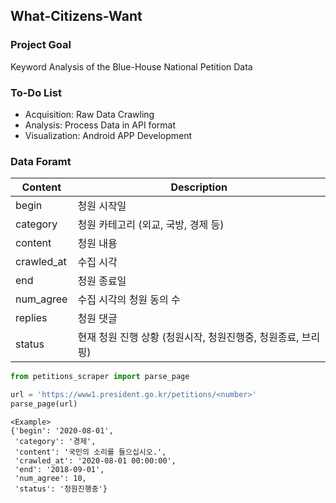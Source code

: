 ## What-Citizens-Want
### Project Goal
Keyword Analysis of the Blue-House National Petition Data

### To-Do List
- Acquisition: Raw Data Crawling
- Analysis: Process Data in API format
- Visualization: Android APP Development

### Data Foramt
| Content | Description |
| --- | --- |
| begin | 청원 시작일 |
| category | 청원 카테고리 (외교, 국방, 경제 등) |
| content | 청원 내용 |
| crawled_at | 수집 시각 |
| end | 청원 종료일 |
| num_agree | 수집 시각의 청원 동의 수 |
| replies | 청원 댓글 |
| status | 현재 청원 진행 상황 (청원시작, 청원진행중, 청원종료, 브리핑) |
```python
from petitions_scraper import parse_page

url = 'https://www1.president.go.kr/petitions/<number>'
parse_page(url)
```

```
<Example>
{'begin': '2020-08-01',
 'category': '경제',
 'content': '국민의 소리를 들으십시오.',
 'crawled_at': '2020-08-01 00:00:00',
 'end': '2018-09-01',
 'num_agree': 10,
 'status': '청원진행중'}
 ```